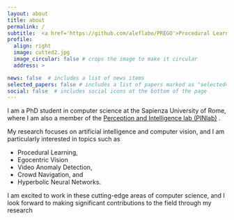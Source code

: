 ```yaml
---
layout: about
title: about
permalink: /
subtitle:  <a href='https://github.com/aleflabo/PREGO'>Procedural Learning</a>, <a href='https://onlinelibrary.wiley.com/doi/full/10.1111/ele.13662'>Video Anomaly Detection</a>, <a href='https://www.pinlab.org/'>PINlab</a>.
profile:
  align: right
  image: cutted2.jpg
  image_circular: false # crops the image to make it circular
  address: >

news: false  # includes a list of news items
selected_papers: false # includes a list of papers marked as "selected={true}"
social: false  # includes social icons at the bottom of the page
---
```


I am a PhD student in computer science at the Sapienza University of Rome, where I am also a member of the <a href='https://www.pinlab.org'>Perception and Intelligence lab (PINlab)</a> . 

My research focuses on artificial intelligence and computer vision, and I am particularly interested in topics such as 
- Procedural Learning,
- Egocentric Vision 
- Video Anomaly Detection, 
- Crowd Navigation, and 
- Hyperbolic Neural Networks. 

I am excited to work in these cutting-edge areas of computer science, and I look forward to making significant contributions to the field through my research

<!-- I strive to understand the World within and around me. 

As a **scientist**, I use birds, mainly shorebirds, to explore 
- <a href='https://www.nature.com/articles/s41598-019-41223-z'>rhythms of parental care</a> and <a href='https://doi.org/10.3389/fevo.2019.00093'>how such rhythms emerge</a>, 
-  <a href='https://www.nature.com/articles/nature20563'>within- and between-species differences in rhythmicities</a> and what may drive such differences, as well as
- <a href='https://onlinelibrary.wiley.com/doi/full/10.1111/ele.13662'>distribution and evolution of traits across the globe</a>

**Currently**, I am investigating global differences in uniparental incubation of shorebirds, sperm trait differences in three genetically distinct morphs in the ruff, biorhythms of red knots and drivers of global variation in the song of songbirds.  

I am a **postdoc** at the [Max Planck Institute for Biological Intelligence](https://www.bi.mpg.de/en) and [Czech University of Life Sciences Prague](https://www.czu.cz/en) and **collaborate** with [scientists and institutions across the globe](https://doi.org/10.1126/science.aaw8529). 

I am a regular contributor to <a href='https://www.inaturalist.org/people/1583651'>iNaturalist</a>.  -->